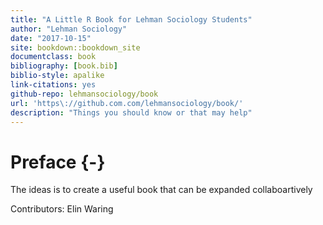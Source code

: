 ```yaml
--- 
title: "A Little R Book for Lehman Sociology Students"
author: "Lehman Sociology"
date: "2017-10-15"
site: bookdown::bookdown_site
documentclass: book
bibliography: [book.bib]
biblio-style: apalike
link-citations: yes
github-repo: lehmansociology/book
url: 'https\://github.com.com/lehmansociology/book/'
description: "Things you should know or that may help"
---
```


# Preface {-}

The ideas is to create a useful book that can be expanded collaboartively

Contributors:
Elin Waring
